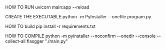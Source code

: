 HOW TO RUN
uvicorn main:app --reload

CREATE THE EXECUTABLE
python -m PyInstaller --onefile program.py

HOW TO build 
pip install -r requirements.txt

HOW TO COMPILE
python -m pyinstaller --noconfirm --onedir --console --collect-all flasgger "./main.py"
